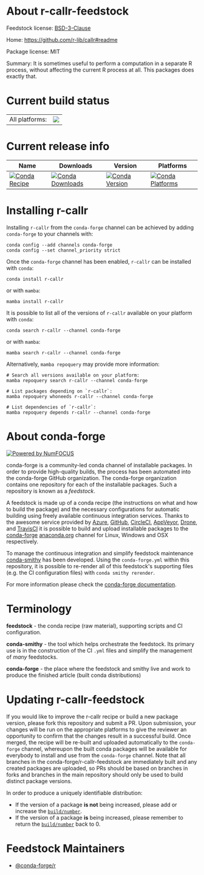About r-callr-feedstock
=======================

Feedstock license: [BSD-3-Clause](https://github.com/conda-forge/r-callr-feedstock/blob/main/LICENSE.txt)

Home: https://github.com/r-lib/callr#readme

Package license: MIT

Summary: It is sometimes useful to perform a computation in a separate R process, without affecting the current R process at all. This packages does exactly that.

Current build status
====================


<table><tr><td>All platforms:</td>
    <td>
      <a href="https://dev.azure.com/conda-forge/feedstock-builds/_build/latest?definitionId=1020&branchName=main">
        <img src="https://dev.azure.com/conda-forge/feedstock-builds/_apis/build/status/r-callr-feedstock?branchName=main">
      </a>
    </td>
  </tr>
</table>

Current release info
====================

| Name | Downloads | Version | Platforms |
| --- | --- | --- | --- |
| [![Conda Recipe](https://img.shields.io/badge/recipe-r--callr-green.svg)](https://anaconda.org/conda-forge/r-callr) | [![Conda Downloads](https://img.shields.io/conda/dn/conda-forge/r-callr.svg)](https://anaconda.org/conda-forge/r-callr) | [![Conda Version](https://img.shields.io/conda/vn/conda-forge/r-callr.svg)](https://anaconda.org/conda-forge/r-callr) | [![Conda Platforms](https://img.shields.io/conda/pn/conda-forge/r-callr.svg)](https://anaconda.org/conda-forge/r-callr) |

Installing r-callr
==================

Installing `r-callr` from the `conda-forge` channel can be achieved by adding `conda-forge` to your channels with:

```
conda config --add channels conda-forge
conda config --set channel_priority strict
```

Once the `conda-forge` channel has been enabled, `r-callr` can be installed with `conda`:

```
conda install r-callr
```

or with `mamba`:

```
mamba install r-callr
```

It is possible to list all of the versions of `r-callr` available on your platform with `conda`:

```
conda search r-callr --channel conda-forge
```

or with `mamba`:

```
mamba search r-callr --channel conda-forge
```

Alternatively, `mamba repoquery` may provide more information:

```
# Search all versions available on your platform:
mamba repoquery search r-callr --channel conda-forge

# List packages depending on `r-callr`:
mamba repoquery whoneeds r-callr --channel conda-forge

# List dependencies of `r-callr`:
mamba repoquery depends r-callr --channel conda-forge
```


About conda-forge
=================

[![Powered by
NumFOCUS](https://img.shields.io/badge/powered%20by-NumFOCUS-orange.svg?style=flat&colorA=E1523D&colorB=007D8A)](https://numfocus.org)

conda-forge is a community-led conda channel of installable packages.
In order to provide high-quality builds, the process has been automated into the
conda-forge GitHub organization. The conda-forge organization contains one repository
for each of the installable packages. Such a repository is known as a *feedstock*.

A feedstock is made up of a conda recipe (the instructions on what and how to build
the package) and the necessary configurations for automatic building using freely
available continuous integration services. Thanks to the awesome service provided by
[Azure](https://azure.microsoft.com/en-us/services/devops/), [GitHub](https://github.com/),
[CircleCI](https://circleci.com/), [AppVeyor](https://www.appveyor.com/),
[Drone](https://cloud.drone.io/welcome), and [TravisCI](https://travis-ci.com/)
it is possible to build and upload installable packages to the
[conda-forge](https://anaconda.org/conda-forge) [anaconda.org](https://anaconda.org/)
channel for Linux, Windows and OSX respectively.

To manage the continuous integration and simplify feedstock maintenance
[conda-smithy](https://github.com/conda-forge/conda-smithy) has been developed.
Using the ``conda-forge.yml`` within this repository, it is possible to re-render all of
this feedstock's supporting files (e.g. the CI configuration files) with ``conda smithy rerender``.

For more information please check the [conda-forge documentation](https://conda-forge.org/docs/).

Terminology
===========

**feedstock** - the conda recipe (raw material), supporting scripts and CI configuration.

**conda-smithy** - the tool which helps orchestrate the feedstock.
                   Its primary use is in the construction of the CI ``.yml`` files
                   and simplify the management of *many* feedstocks.

**conda-forge** - the place where the feedstock and smithy live and work to
                  produce the finished article (built conda distributions)


Updating r-callr-feedstock
==========================

If you would like to improve the r-callr recipe or build a new
package version, please fork this repository and submit a PR. Upon submission,
your changes will be run on the appropriate platforms to give the reviewer an
opportunity to confirm that the changes result in a successful build. Once
merged, the recipe will be re-built and uploaded automatically to the
`conda-forge` channel, whereupon the built conda packages will be available for
everybody to install and use from the `conda-forge` channel.
Note that all branches in the conda-forge/r-callr-feedstock are
immediately built and any created packages are uploaded, so PRs should be based
on branches in forks and branches in the main repository should only be used to
build distinct package versions.

In order to produce a uniquely identifiable distribution:
 * If the version of a package **is not** being increased, please add or increase
   the [``build/number``](https://docs.conda.io/projects/conda-build/en/latest/resources/define-metadata.html#build-number-and-string).
 * If the version of a package **is** being increased, please remember to return
   the [``build/number``](https://docs.conda.io/projects/conda-build/en/latest/resources/define-metadata.html#build-number-and-string)
   back to 0.

Feedstock Maintainers
=====================

* [@conda-forge/r](https://github.com/conda-forge/r/)

